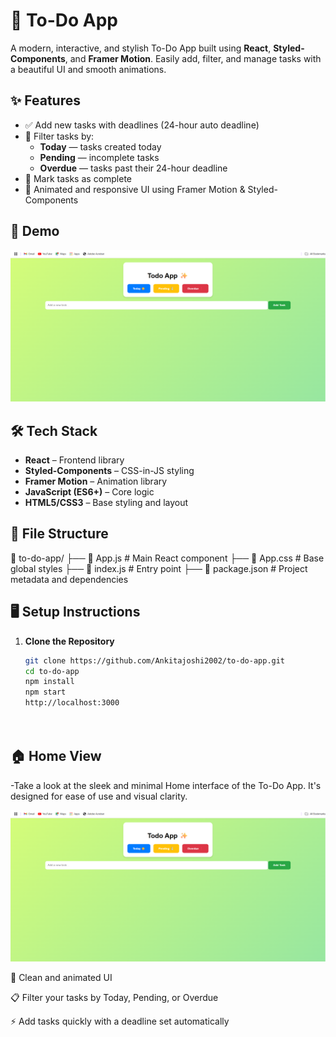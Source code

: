# 📝 To-Do App

A modern, interactive, and stylish To-Do App built using **React**, **Styled-Components**, and **Framer Motion**. Easily add, filter, and manage tasks with a beautiful UI and smooth animations.

## ✨ Features

- ✅ Add new tasks with deadlines (24-hour auto deadline)
- 📆 Filter tasks by:
  - **Today** — tasks created today
  - **Pending** — incomplete tasks
  - **Overdue** — tasks past their 24-hour deadline
- 🔄 Mark tasks as complete
- 🎨 Animated and responsive UI using Framer Motion & Styled-Components

## 🚀 Demo

![Todo App Demo](https://github.com/Ankitajoshi2002/TO_DO_APP/blob/main/Home%20view.png)

## 🛠️ Tech Stack

- **React** – Frontend library
- **Styled-Components** – CSS-in-JS styling
- **Framer Motion** – Animation library
- **JavaScript (ES6+)** – Core logic
- **HTML5/CSS3** – Base styling and layout

## 📂 File Structure
📁 to-do-app/
├── 📄 App.js # Main React component
├── 📄 App.css # Base global styles
├── 📄 index.js # Entry point
├── 📄 package.json # Project metadata and dependencies


## 🖥️ Setup Instructions

1. **Clone the Repository**
   ```bash
   git clone https://github.com/Ankitajoshi2002/to-do-app.git
   cd to-do-app
   npm install
   npm start
   http://localhost:3000

  
## 🏠 Home View

-Take a look at the sleek and minimal Home interface of the To-Do App. It's designed for ease of use and visual clarity.


<p align="center"> <img src="https://github.com/Ankitajoshi2002/TO_DO_APP/blob/main/Home%20view.png" alt="Home View" width="600"/> </p>

🌟 Clean and animated UI

📋 Filter your tasks by Today, Pending, or Overdue

⚡ Add tasks quickly with a deadline set automatically



